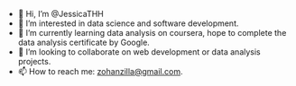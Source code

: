 - 👋 Hi, I’m @JessicaTHH
- 👀 I’m interested in data science and software development.
- 🌱 I’m currently learning data analysis on coursera, hope to complete the data analysis certificate by Google.
- 💞️ I’m looking to collaborate on web development or data analysis projects.
- 📫 How to reach me: zohanzilla@gmail.com.

<!---
JessicaTHH/JessicaTHH is a ✨ special ✨ repository because its `README.md` (this file) appears on your GitHub profile.
You can click the Preview link to take a look at your changes.
--->
